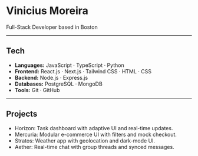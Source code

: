 # Vinicius Moreira

Full-Stack Developer based in Boston

---

## Tech

- **Languages:** JavaScript · TypeScript · Python  
- **Frontend:** React.js · Next.js · Tailwind CSS · HTML · CSS  
- **Backend:** Node.js · Express.js  
- **Databases:** PostgreSQL · MongoDB  
- **Tools:** Git · GitHub

---

## Projects

- Horizon: Task dashboard with adaptive UI and real-time updates.
- Mercuria: Modular e-commerce UI with filters and mock checkout.
- Stratos: Weather app with geolocation and dark-mode UI.
- Aether: Real-time chat with group threads and synced messages.



